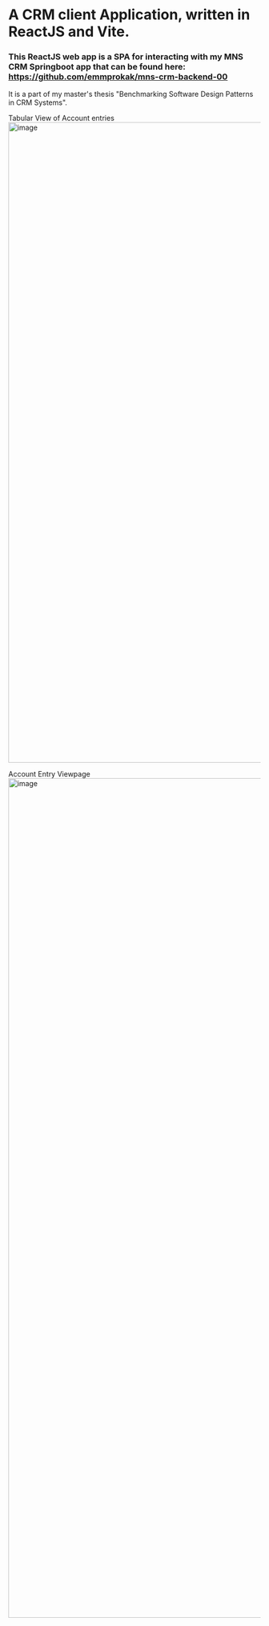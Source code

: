 # A CRM client Application, written in ReactJS and Vite.

### This ReactJS web app is a SPA for interacting with my MNS CRM Springboot app that can be found here: https://github.com/emmprokak/mns-crm-backend-00

It is a part of my master's thesis "Benchmarking Software Design Patterns in CRM Systems".

Tabular View of Account entries
<img width="1280" alt="image" src="https://github.com/user-attachments/assets/2ab13486-4401-4474-89cd-72528b962602">

Account Entry Viewpage
<img width="1678" alt="image" src="https://github.com/user-attachments/assets/75104f60-b89b-45cc-85c3-c2370515a2dd">
